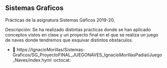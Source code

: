 ## Sistemas Graficos

Prácticas de la asignatura Sistemas Gáficos 2019-20.

Descripción: Se ha realizado distintas practicas donde se han aplicado conceptos vistos en clase y un proyecto final en el que se realiza un juego de naves donde tendremos que esquivar distintos obstaculos.

* :bust_in_silhouette:   https://IgnacioMorillas/Sistemas-Graficos/SG_ProyectoFINAL_JUEGONAVES_IgnacioMorillasPadial/Juego_Naves/index.hyml    :octocat:     
